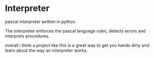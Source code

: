 # Interpreter
pascal interpreter written in python

The interpreter enforces the pascal language rules, detects errors and interprets procedures.

overall i think a project like this is a great way to get you hands dirty and learn about the way an interpreter works.

